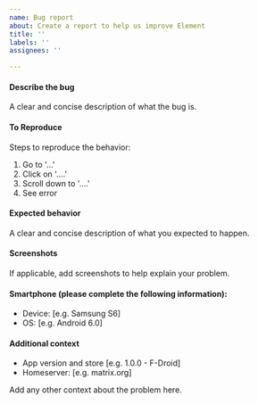 ```yaml
---
name: Bug report
about: Create a report to help us improve Element
title: ''
labels: ''
assignees: ''

---
```


#### Describe the bug
A clear and concise description of what the bug is.

#### To Reproduce
Steps to reproduce the behavior:
1. Go to '...'
2. Click on '....'
3. Scroll down to '....'
4. See error

#### Expected behavior
A clear and concise description of what you expected to happen.

#### Screenshots
If applicable, add screenshots to help explain your problem.

#### Smartphone (please complete the following information):
 - Device: [e.g. Samsung S6]
 - OS: [e.g. Android 6.0]

#### Additional context
 - App version and store [e.g. 1.0.0 - F-Droid]
 - Homeserver: [e.g. matrix.org]

Add any other context about the problem here.
